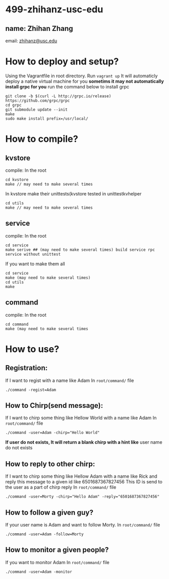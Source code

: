 # 499-zhihanz-usc-edu
name: Zhihan Zhang
---------------

email: zhihanz@usc.edu
# How to deploy and setup?
Using the Vagrantfile in root directory.
Run `vagrant up`
It will automaticly deploy a native virtual machine for you
**sometims it may not automatically install grpc for you**
run the command below to install grpc
```
git clone -b $(curl -L http://grpc.io/release) https://github.com/grpc/grpc
cd grpc
git submodule update --init
make
sudo make install prefix=/usr/local/
```
# How to compile?
## kvstore
compile:
In the root
```
cd kvstore
make // may need to make several times
```
In kvstore
make their unittests(kvstore tested in unittestkvhelper
```
cd utils
make // may need to make several times
```
## service
compile:
In the root
```
cd service
make serive ## (may need to make several times) build service rpc service without unittest
```
If you want to make them all 
```
cd service
make (may need to make several times)
cd utils
make 
```
## command
compile:
In the root
```
cd command
make (may need to make several times
```
# How to use?
## Registration:
If I want to regist with a name like Adam
In `root/command/` file
```
./command -regist=Adam
```
## How to Chirp(send message):
If I want to chirp some thing like Hellow World with a name like Adam
In `root/command/` file
```
./command -user=Adam -chirp="Hello World"
```
**If user do not exists, It will return a blank chirp with a hint like**
user name do not exists

## How to reply to other chirp:
If I want to chirp some thing like Hellow Adam with a name like Rick and reply this message to a given id like 6501687367827456
This ID is send to the user as a part of chirp reply
In `root/command/` file
```
./command -user=Morty -chirp="Hello Adam" -reply="6501687367827456"
```
## How to follow a given guy?
If your user name is Adam and want to follow Morty.
In `root/command/` file
```
./command -user=Adam -follow=Morty
```
## How to monitor a given people?
If you want to monitor Adam
In `root/command/` file
```
./command -user=Adam -monitor
```

